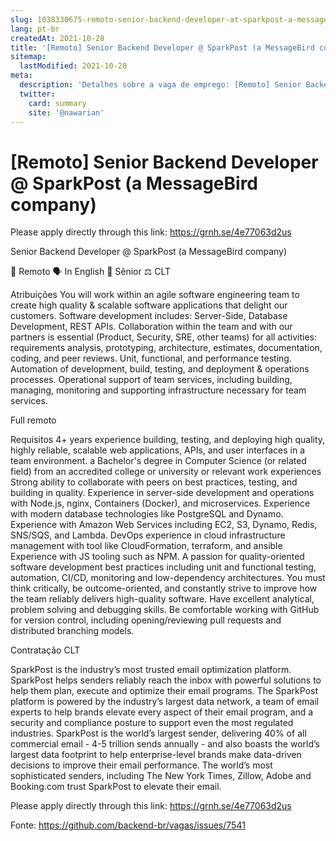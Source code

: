 ```yaml
---
slug: 1038330675-remoto-senior-backend-developer-at-sparkpost-a-messagebird-company
lang: pt-br
createdAt: 2021-10-28
title: '[Remoto] Senior Backend Developer @ SparkPost (a MessageBird company) - Vaga de Emprego'
sitemap:
  lastModified: 2021-10-28
meta:
  description: 'Detalhes sobre a vaga de emprego: [Remoto] Senior Backend Developer @ SparkPost (a MessageBird company)'
  twitter:
    card: summary
    site: '@nawarian'
---
```


# [Remoto] Senior Backend Developer @ SparkPost (a MessageBird company)

Please apply directly through this link: [https://grnh.se/4e77063d2us ](url)

Senior Backend Developer @ SparkPost (a MessageBird company)

🏢 Remoto
🗣️ In English
👴 Sênior
⚖️ CLT

Atribuições
You will work within an agile software engineering team to create high quality & scalable software applications that delight our customers. Software development includes: Server-Side, Database Development, REST APIs. 
Collaboration within the team and with our partners is essential (Product, Security, SRE, other teams) for all activities: requirements analysis, prototyping, architecture, estimates, documentation, coding, and peer reviews. Unit, functional, and performance testing.
Automation of development, build, testing, and deployment & operations processes.
Operational support of team services, including building, managing, monitoring and supporting infrastructure necessary for team services.

Full remoto

Requisitos
4+ years experience building, testing, and deploying high quality, highly reliable, scalable web applications, APIs, and user interfaces in a team environment.
a Bachelor's degree in Computer Science (or related field) from an accredited college or university or relevant work experiences
Strong ability to collaborate with peers on best practices, testing, and building in quality.
Experience in server-side development and operations with Node.js, nginx, Containers (Docker), and microservices.
Experience with modern database technologies like PostgreSQL and Dynamo.
Experience with Amazon Web Services including EC2, S3, Dynamo, Redis, SNS/SQS, and Lambda.
DevOps experience in cloud infrastructure management with tool like CloudFormation, terraform, and ansible
Experience with JS tooling such as NPM.
A passion for quality-oriented software development best practices including unit and functional testing, automation, CI/CD, monitoring and low-dependency architectures.
You must think critically, be outcome-oriented, and constantly strive to improve how the team reliably delivers high-quality software.
Have excellent analytical, problem solving and debugging skills.
Be comfortable working with GitHub for version control, including opening/reviewing pull requests and distributed branching models.

Contratação CLT

SparkPost is the industry’s most trusted email optimization platform. SparkPost helps senders reliably reach the inbox with powerful solutions to help them plan, execute and optimize their email programs. The SparkPost platform is powered by the industry’s largest data network, a team of email experts to help brands elevate every aspect of their email program, and a security and compliance posture to support even the most regulated industries. SparkPost is the world’s largest sender, delivering 40% of all commercial email - 4-5 trillion sends annually - and also boasts the world’s largest data footprint to help enterprise-level brands make data-driven decisions to improve their email performance. The world’s most sophisticated senders, including The New York Times, Zillow, Adobe and Booking.com trust SparkPost to elevate their email.

Please apply directly through this link: [https://grnh.se/4e77063d2us ](url)




Fonte: https://github.com/backend-br/vagas/issues/7541